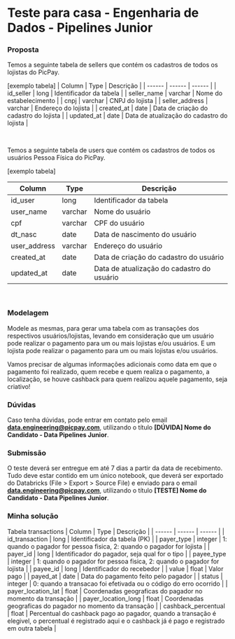 # Teste para casa - Engenharia de Dados - Pipelines Junior

### Proposta

Temos a seguinte tabela de sellers que contém os cadastros de todos os lojistas do PicPay. 

[exemplo tabela]
| Column | Type | Descrição |
| ------ | ------ | ------ |
| id_seller | long | Identificador da tabela |
| seller_name | varchar | Nome do estabelecimento |
| cnpj | varchar | CNPJ do lojista |
| seller_address | varchar | Endereço do lojista |
| created_at | date | Data de criação do cadastro do lojista |
| updated_at | date | Data de atualização do cadastro do lojista |

&nbsp;

Temos a seguinte tabela de users que contém os cadastros de todos os usuários Pessoa Física do PicPay. 

[exemplo tabela]

| Column | Type | Descrição |
| ------ | ------ | ------ |
| id_user | long | Identificador da tabela |
| user_name | varchar | Nome do usuário |
| cpf | varchar | CPF do usuário |
| dt_nasc | date | Data de nascimento do usuário |
| user_address | varchar | Endereço do usuário |
| created_at | date | Data de criação do cadastro do usuário |
| updated_at | date | Data de atualização do cadastro do usuário |

&nbsp;

### Modelagem

Modele as mesmas, para gerar uma tabela com as transações dos respectivos usuários/lojistas, levando em consideração que um usuário pode realizar o pagamento para um ou mais lojistas e/ou usuários. E um lojista pode realizar o pagamento para um ou mais lojistas e/ou usuários. 

Vamos precisar de algumas informações adicionais como data em que o pagamento foi realizado, quem recebe e quem realiza o pagamento, a localização, se houve cashback para quem realizou aquele pagamento, seja criativo!

### Dúvidas

Caso tenha dúvidas, pode entrar em contato pelo email **data.engineering@picpay.com**, utilizando o título **[DÚVIDA] Nome do Candidato - Data Pipelines Junior**.

### Submissão

 O teste deverá ser entregue em até 7 dias a partir da data de recebimento. Tudo deve estar contido em um único notebook, que deverá ser exportado do Databricks (File > Export > Source File) e enviado para o email **data.engineering@picpay.com**, utilizando o título **[TESTE] Nome do Candidato - Data Pipelines Junior**.





### Minha solução

Tabela transactions
| Column | Type | Descrição |
| ------ | ------ | ------ |
| id_transaction | long | Identificador da tabela (PK) |
| payer_type | integer | 1: quando o pagador for pessoa fisica, 2: quando o pagador for lojista |
| payer_id | long | Identificador do pagador, seja qual for o tipo |
| payee_type | integer | 1: quando o pagador for pessoa fisica, 2: quando o pagador for lojista |
| payee_id | long | Identificador do recebedor |
| value | float | Valor pago |
| payed_at | date | Data do pagamento feito pelo pagador |
| status | integer | 0: quando a transacao foi efetivada ou o código do erro ocorrido |
| payer_location_lat | float | Coordenadas geograficas do pagador no momento da transação |
| payer_location_long | float | Coordenadas geograficas do pagador no momento da transação |
| cashback_percentual | float | Percentual do cashback pago ao pagador, quando a transação é elegivel, o percentual é registrado aqui e o cashback já é pago e registrado em outra tabela |
